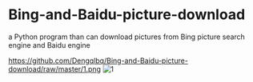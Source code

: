 # Bing-and-Baidu-picture-download
a Python program than can download pictures from Bing picture search engine and Baidu engine

https://github.com/Dengqlbq/Bing-and-Baidu-picture-download/raw/master/1.png
![1](https://github.com/Dengqlbq/Bing-and-Baidu-picture-download/raw/master/1.jpg)
